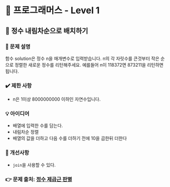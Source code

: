 # 🔔 프로그래머스 - Level 1
## 📑 정수 내림차순으로 배치하기
### 📌 문제 설명
함수 solution은 정수 n을 매개변수로 입력받습니다. 
n의 각 자릿수를 큰것부터 작은 순으로 정렬한 새로운 정수를 리턴해주세요. 
예를들어 n이 118372면 873211을 리턴하면 됩니다.

### ✔️ 제한 사항
- n은 1이상 8000000000 이하인 자연수입니다.


### 💡 아이디어
- 배열에 입력한 수를 담는다. 
- 내림차순 정렬 
- 배열의 값을 더하고 다음 수를 더하기 전에 10을 곱한뒤 더한다

### 💬 개선사항
- `join`을 사용할 수 있다. 

### 👉 문제 출처: [정수 제곱근 판별](https://programmers.co.kr/learn/courses/30/lessons/12934)


